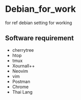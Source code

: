 # Debian_for_work
for ref debian setting for working 

## Software requirement
 - cherrytree
 - htop
 - tmux 
 - Xournall++
 - Neovim 
 - vim 
 - Postman
 - Chrome
 - Thai Lang

